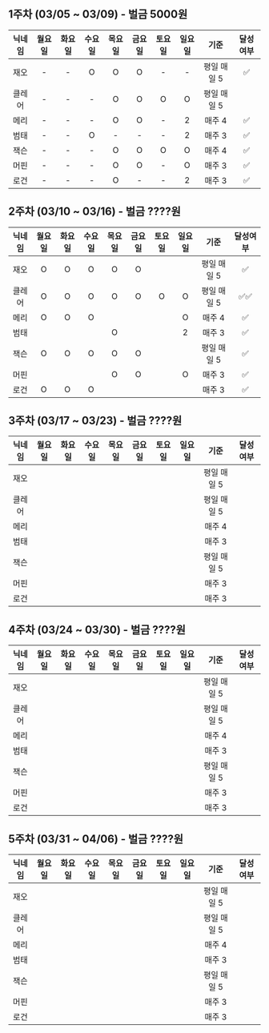 ## 1주차 (03/05 ~ 03/09) - 벌금 5000원

| 닉네임 | 월요일 | 화요일 | 수요일 | 목요일 | 금요일 | 토요일 | 일요일 |    기준     |  달성여부  |
| :----: | :----: | :----: | :----: | :----: | :----: | :----: | :----: | :---------: | :----: |
|  재오  |   -    |   -    |   O    |   O    |   O    |   -    |   -    | 평일 매일 5 | ✅ |
|  클레어 |   -    |   -    |   -    |   O    |   O    |   O    |   O    | 평일 매일 5 |   |
|  메리  |   -    |   -    |   -    |   O    |   O    |   -    |   2    |   매주 4    | ✅ |
|  범태  |   -    |   -    |   O    |   -    |   -    |   -    |   2    |   매주 3    | ✅ |
|  잭슨  |   -    |   -    |   -    |   O    |   O    |   O    |   O    |   매주 4    | ✅ |
|  머핀  |   -    |   -    |   -    |   O    |   O    |   -    |   O    |   매주 3    | ✅ |
|  로건  |   -    |   -    |   -    |   O    |   -    |   -    |   2    |   매주 3    | ✅ |

## 2주차 (03/10 ~ 03/16) - 벌금 ????원

| 닉네임 | 월요일 | 화요일 | 수요일 | 목요일 | 금요일 | 토요일 | 일요일 |    기준     |  달성여부  |
| :----: | :----: | :----: | :----: | :----: | :----: | :----: | :----: | :---------: | :----: |
|  재오  |    O   |    O   |    O   |    O   |    O   |        |        | 평일 매일 5 | ✅ |
|  클레어 |    O   |    O   |    O   |    O   |    O   |    O   |    O   | 평일 매일 5 | ✅✅ |
|  메리  |    O   |    O   |    O   |        |        |        |    O   |   매주 4    | ✅ |
|  범태  |        |        |        |    O   |        |        |    2   |   매주 3    | ✅ |
|  잭슨  |    O   |    O   |    O   |    O   |    O   |        |        |  평일 매일 5  | ✅ |
|  머핀  |        |        |        |    O   |    O   |        |    O   |   매주 3    | ✅ |
|  로건  |    O   |    O   |    O   |        |        |        |        |   매주 3    | ✅ |

## 3주차 (03/17 ~ 03/23) - 벌금 ????원

| 닉네임 | 월요일 | 화요일 | 수요일 | 목요일 | 금요일 | 토요일 | 일요일 |    기준     |  달성여부  |
| :----: | :----: | :----: | :----: | :----: | :----: | :----: | :----: | :---------: | :----: |
|  재오  |        |        |        |        |        |        |        | 평일 매일 5 |   |
|  클레어 |        |        |        |        |        |        |        | 평일 매일 5 |   |
|  메리  |        |        |        |        |        |        |        |   매주 4    |   |
|  범태  |        |        |        |        |        |        |        |   매주 3    |   |
|  잭슨  |        |        |        |        |        |        |        |  평일 매일 5  |   |
|  머핀  |        |        |        |        |        |        |        |   매주 3    |   |
|  로건  |        |        |        |        |        |        |        |   매주 3    |   |

## 4주차 (03/24 ~ 03/30) - 벌금 ????원

| 닉네임 | 월요일 | 화요일 | 수요일 | 목요일 | 금요일 | 토요일 | 일요일 |    기준     |  달성여부  |
| :----: | :----: | :----: | :----: | :----: | :----: | :----: | :----: | :---------: | :----: |
|  재오  |        |        |        |        |        |        |        | 평일 매일 5 |   |
|  클레어 |        |        |        |        |        |        |        | 평일 매일 5 |   |
|  메리  |        |        |        |        |        |        |        |   매주 4    |   |
|  범태  |        |        |        |        |        |        |        |   매주 3    |   |
|  잭슨  |        |        |        |        |        |        |        |  평일 매일 5  |   |
|  머핀  |        |        |        |        |        |        |        |   매주 3    |   |
|  로건  |        |        |        |        |        |        |        |   매주 3    |   |

## 5주차 (03/31 ~ 04/06) - 벌금 ????원

| 닉네임 | 월요일 | 화요일 | 수요일 | 목요일 | 금요일 | 토요일 | 일요일 |    기준     |  달성여부  |
| :----: | :----: | :----: | :----: | :----: | :----: | :----: | :----: | :---------: | :----: |
|  재오  |        |        |        |        |        |        |        | 평일 매일 5 |   |
|  클레어 |        |        |        |        |        |        |        | 평일 매일 5 |   |
|  메리  |        |        |        |        |        |        |        |   매주 4    |   |
|  범태  |        |        |        |        |        |        |        |   매주 3    |   |
|  잭슨  |        |        |        |        |        |        |        |  평일 매일 5  |   |
|  머핀  |        |        |        |        |        |        |        |   매주 3    |   |
|  로건  |        |        |        |        |        |        |        |   매주 3    |   |